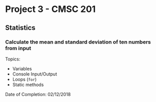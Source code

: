# Project 3 - CMSC 201
## Statistics
### Calculate the mean and standard deviation of ten numbers from input

Topics:
- Variables
- Console Input/Output
- Loops (```for```)
- Static methods

Date of Completion: 02/12/2018
